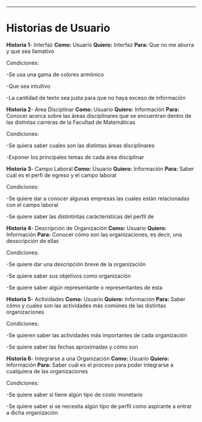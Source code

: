 ***
# Historias de Usuario

**Historia 1**- Interfaz **Como:** Usuario **Quiero:** Interfaz **Para:** Que no me aburra y que sea llamativo

  Condiciones:
  
  -Se usa una gama de colores armónico
  
  -Que sea intuitivo
  
  -La cantidad de texto sea justa para que no haya exceso de información
  
**Historia 2**- Area Disciplinar **Como:** Usuario **Quiero:** Información **Para:** Conocer acerca sobre las áreas disciplinares que se encuentran dentro de las distintas carreras de la Facultad de Matemáticas

  Condiciones:
  
  -Se quiera saber cuales son las distintas áreas disciplinares
  
  -Exponer los principales temas de cada área disciplinar
  
**Historia 3**- Campo Laboral **Como:** Usuario **Quiero:** Información **Para:** Saber cuál es el perfi de egreso y el campo laboral 

  Condiciones:
  
  -Se quiere dar a conocer algunas empresas las cuales están relacionadas con el campo laboral
  
  -Se quiere saber las distintintas carácterísticas del perfil de 
  
**Historia 4**- Descripción de Organización **Como:** Usuario **Quiero:** Información **Para:** Conocer cómo son las organizaciones, es decir, una desscripción de ellas

  Condiciones:
  
  -Se quiere dar una descripción breve de la organización
  
  -Se quiere saber sus objetivos como organización
  
  -Se quiere saber algún representante o representantes de esta
  
**Historia 5**- Actividades **Como:** Usuario **Quiero:** Información **Para:** Saber cómo y cuales son las actividades más comúnes de las distintas organizaciones

  Condiciones:
  
  -Se quieren saber las actividades más importantes de cada organización
  
  -Se quiere saber las fechas aproximadas y cómo son
  
**Historia 6**- Integrarse a una Organización **Como:** Usuario **Quiero:** Información **Para:** Saber cuál es el proceso para poder integrarse a cualquiera de las organizaciones

  Condiciones:
  
  -Se quiere saber si tiene algún tipo de costo monetario
  
  -Se quiere saber si se necesita algún tipo de perfil como aspirante a entrar a dicha organización

